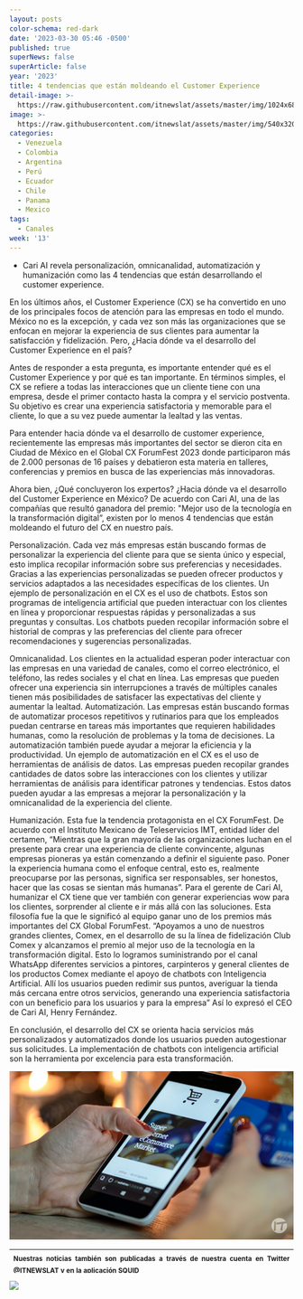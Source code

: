 ```yaml
---
layout: posts
color-schema: red-dark
date: '2023-03-30 05:46 -0500'
published: true
superNews: false
superArticle: false
year: '2023'
title: 4 tendencias que están moldeando el Customer Experience
detail-image: >-
  https://raw.githubusercontent.com/itnewslat/assets/master/img/1024x680/ecommerce-movil-g.jpg
image: >-
  https://raw.githubusercontent.com/itnewslat/assets/master/img/540x320/ecommerce-movil-p.jpg
categories:
  - Venezuela
  - Colombia
  - Argentina
  - Perú
  - Ecuador
  - Chile
  - Panama
  - Mexico
tags:
  - Canales
week: '13'
---
```

- Cari AI revela personalización, omnicanalidad, automatización y humanización como las 4 tendencias que están desarrollando el customer experience.

En los últimos años, el Customer Experience (CX) se ha convertido en uno de los principales focos de atención para las empresas en todo el mundo. México no es la excepción, y cada vez son más las organizaciones que se enfocan en mejorar la experiencia de sus clientes para aumentar la satisfacción y fidelización. Pero, ¿Hacia dónde va el desarrollo del Customer Experience en el país?

Antes de responder a esta pregunta, es importante entender qué es el Customer Experience y por qué es tan importante. En términos simples, el CX se refiere a todas las interacciones que un cliente tiene con una empresa, desde el primer contacto hasta la compra y el servicio postventa. Su objetivo es crear una experiencia satisfactoria y memorable para el cliente, lo que a su vez puede aumentar la lealtad y las ventas.

Para entender hacia dónde va el desarrollo de customer experience, recientemente las empresas más importantes del sector se dieron cita en Ciudad de México en el Global CX ForumFest 2023 donde participaron más de 2.000 personas de 16 países y debatieron esta materia en talleres, conferencias y premios en busca de las experiencias más innovadoras.

Ahora bien, ¿Qué concluyeron los expertos? ¿Hacia dónde va el desarrollo del Customer Experience en México? De acuerdo con Cari AI, una de las compañías que resultó ganadora del premio: "Mejor uso de la tecnología en la transformación digital”, existen por lo menos 4 tendencias que están moldeando el futuro del CX en nuestro país.

Personalización. Cada vez más empresas están buscando formas de personalizar la experiencia del cliente para que se sienta único y especial, esto implica recopilar información sobre sus preferencias y necesidades. Gracias a las experiencias personalizadas se pueden ofrecer productos y servicios adaptados a las necesidades específicas de los clientes. 
Un ejemplo de personalización en el CX es el uso de chatbots. Estos son programas de inteligencia artificial que pueden interactuar con los clientes en línea y proporcionar respuestas rápidas y personalizadas a sus preguntas y consultas. Los chatbots pueden recopilar información sobre el historial de compras y las preferencias del cliente para ofrecer recomendaciones y sugerencias personalizadas.

Omnicanalidad. Los clientes en la actualidad esperan poder interactuar con las empresas en una variedad de canales, como el correo electrónico, el teléfono, las redes sociales y el chat en línea. Las empresas que pueden ofrecer una experiencia sin interrupciones a través de múltiples canales tienen más posibilidades de satisfacer las expectativas del cliente y aumentar la lealtad.
Automatización. Las empresas están buscando formas de automatizar procesos repetitivos y rutinarios para que los empleados puedan centrarse en tareas más importantes que requieren habilidades humanas, como la resolución de problemas y la toma de decisiones. La automatización también puede ayudar a mejorar la eficiencia y la productividad.
Un ejemplo de automatización en el CX es el uso de herramientas de análisis de datos. Las empresas pueden recopilar grandes cantidades de datos sobre las interacciones con los clientes y utilizar herramientas de análisis para identificar patrones y tendencias. Estos datos pueden ayudar a las empresas a mejorar la personalización y la omnicanalidad de la experiencia del cliente.

Humanización. Esta fue la tendencia protagonista en el CX ForumFest. De acuerdo con el Instituto Mexicano de Teleservicios IMT, entidad líder del certamen, “Mientras que la gran mayoría de las organizaciones luchan en el presente para crear una experiencia de cliente convincente, algunas empresas pioneras ya están comenzando a definir el siguiente paso. Poner la experiencia humana como el enfoque central, esto es, realmente preocuparse por las personas, significa ser responsables, ser honestos, hacer que las cosas se sientan más humanas”.
Para el gerente de Cari AI, humanizar el CX tiene que ver también con generar experiencias wow para los clientes, sorprender al cliente e ir más allá con las soluciones. Esta filosofía fue la que le significó al equipo ganar uno de los premios más importantes del CX Global ForumFest. “Apoyamos a uno de nuestros grandes clientes, Comex, en el desarrollo de su la línea de fidelización Club Comex y alcanzamos el premio al mejor uso de la tecnología en la transformación digital. Esto lo logramos suministrando por el canal WhatsApp diferentes servicios a pintores, carpinteros y general clientes de los productos Comex mediante el apoyo de chatbots con Inteligencia Artificial. Allí los usuarios pueden redimir sus puntos, averiguar la tienda más cercana entre otros servicios, generando una experiencia satisfactoria con un beneficio para los usuarios y para la empresa” Así lo expresó el CEO de Cari AI, Henry Fernández.      

En conclusión, el desarrollo del CX se orienta hacia servicios más personalizados y automatizados donde los usuarios pueden autogestionar sus solicitudes. La implementación de chatbots con inteligencia artificial son la herramienta por excelencia para esta transformación.

![](https://raw.githubusercontent.com/itnewslat/assets/master/img/540x320/ecommerce-movil-p.jpg)

<table style="height: 42px;" width="569">
<tbody>
<tr>
<td style="text-align: justify;"><sub><strong>Nuestras noticias también son publicadas a través de nuestra cuenta en Twitter <a href="https://twitter.com/itnewslat?lang=es">@ITNEWSLAT</a> y en la aplicación <a href="https://squidapp.co/en/">SQUID</a></strong></sub></td>
</tr>
</tbody>
</table>
<img src="https://tracker.metricool.com/c3po.jpg?hash=56f88a41e39ab42c063cc51676587a04"/>